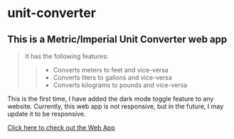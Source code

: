 # unit-converter

## This is a Metric/Imperial Unit Converter web app

> It has the following features:
>> * Converts meters to feet and vice-versa
>> * Converts liters to gallons and vice-versa
>> * Converts kilograms to pounds and vice-versa

This is the first time, I have added the dark mode toggle feature to any website.
Currently, this web app is not responsive, but in the future, I may update it to be responsive.

[Click here to check out the Web App](https://newcomer03.github.io/unit-converter/)
